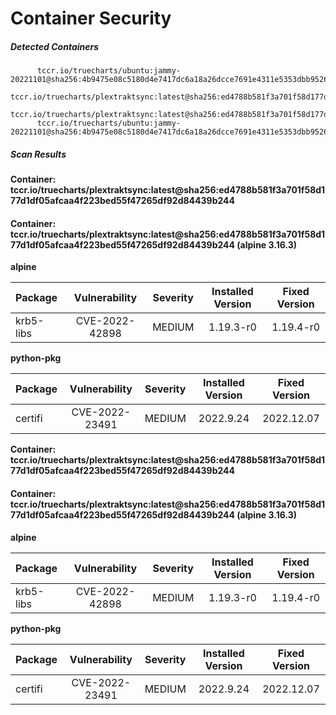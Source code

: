 # Container Security

##### Detected Containers

          tccr.io/truecharts/ubuntu:jammy-20221101@sha256:4b9475e08c5180d4e7417dc6a18a26dcce7691e4311e5353dbb952645c5ff43f
          tccr.io/truecharts/plextraktsync:latest@sha256:ed4788b581f3a701f58d177d1df05afcaa4f223bed55f47265df92d84439b244
              tccr.io/truecharts/plextraktsync:latest@sha256:ed4788b581f3a701f58d177d1df05afcaa4f223bed55f47265df92d84439b244
          tccr.io/truecharts/ubuntu:jammy-20221101@sha256:4b9475e08c5180d4e7417dc6a18a26dcce7691e4311e5353dbb952645c5ff43f

##### Scan Results

**Container: tccr.io/truecharts/plextraktsync:latest@sha256:ed4788b581f3a701f58d177d1df05afcaa4f223bed55f47265df92d84439b244**

#### Container: tccr.io/truecharts/plextraktsync:latest@sha256:ed4788b581f3a701f58d177d1df05afcaa4f223bed55f47265df92d84439b244 (alpine 3.16.3)
    

**alpine**

      
| Package         |    Vulnerability   |   Severity  |  Installed Version | Fixed Version |
|:----------------|:------------------:|:-----------:|:------------------:|:-------------:|
| krb5-libs         |    CVE-2022-42898   |   MEDIUM  |  1.19.3-r0 | 1.19.4-r0 |

**python-pkg**

      
| Package         |    Vulnerability   |   Severity  |  Installed Version | Fixed Version |
|:----------------|:------------------:|:-----------:|:------------------:|:-------------:|
| certifi         |    CVE-2022-23491   |   MEDIUM  |  2022.9.24 | 2022.12.07 |

**Container: tccr.io/truecharts/plextraktsync:latest@sha256:ed4788b581f3a701f58d177d1df05afcaa4f223bed55f47265df92d84439b244**

#### Container: tccr.io/truecharts/plextraktsync:latest@sha256:ed4788b581f3a701f58d177d1df05afcaa4f223bed55f47265df92d84439b244 (alpine 3.16.3)
    

**alpine**

      
| Package         |    Vulnerability   |   Severity  |  Installed Version | Fixed Version |
|:----------------|:------------------:|:-----------:|:------------------:|:-------------:|
| krb5-libs         |    CVE-2022-42898   |   MEDIUM  |  1.19.3-r0 | 1.19.4-r0 |

**python-pkg**

      
| Package         |    Vulnerability   |   Severity  |  Installed Version | Fixed Version |
|:----------------|:------------------:|:-----------:|:------------------:|:-------------:|
| certifi         |    CVE-2022-23491   |   MEDIUM  |  2022.9.24 | 2022.12.07 |

